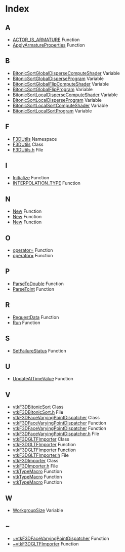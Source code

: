 # Index

## A

* [ACTOR\_IS\_ARMATURE](classvtk_f3_d_importer.md#classvtk_f3_d_importer_1a6a7e67761cb0b562ceadf7903ec139b0) Function
* [ApplyArmatureProperties](classvtk_f3_d_g_l_t_f_importer.md#classvtk_f3_d_g_l_t_f_importer_1ac1919590316b268949ca15d94a47a007) Function

## B

* [BitonicSortGlobalDisperseComputeShader](classvtk_f3_d_bitonic_sort.md#classvtk_f3_d_bitonic_sort_1a1dfb8c628effca4a6b2762d8bb648165) Variable
* [BitonicSortGlobalDisperseProgram](classvtk_f3_d_bitonic_sort.md#classvtk_f3_d_bitonic_sort_1a4c706882661dea1dfba02acc6ed4243f) Variable
* [BitonicSortGlobalFlipComputeShader](classvtk_f3_d_bitonic_sort.md#classvtk_f3_d_bitonic_sort_1abbcc1e9d47039cbde17bbec65b77fa96) Variable
* [BitonicSortGlobalFlipProgram](classvtk_f3_d_bitonic_sort.md#classvtk_f3_d_bitonic_sort_1a7d75c37b62db8cb775cd8ec89cf67e1d) Variable
* [BitonicSortLocalDisperseComputeShader](classvtk_f3_d_bitonic_sort.md#classvtk_f3_d_bitonic_sort_1a6975baa1fe608ef25050ee6b6ee6c9fe) Variable
* [BitonicSortLocalDisperseProgram](classvtk_f3_d_bitonic_sort.md#classvtk_f3_d_bitonic_sort_1a54af59d1e701862c88b2077a58984104) Variable
* [BitonicSortLocalSortComputeShader](classvtk_f3_d_bitonic_sort.md#classvtk_f3_d_bitonic_sort_1a950bcfebc04e5d7696b1a9d6bd644ef1) Variable
* [BitonicSortLocalSortProgram](classvtk_f3_d_bitonic_sort.md#classvtk_f3_d_bitonic_sort_1a2c7d797dce74470b373306d5970ecf57) Variable

## F

* [F3DUtils](namespace_f3_d_utils.md) Namespace
* [F3DUtils](class_f3_d_utils.md) Class
* [F3DUtils.h](F3_d_utils_8h.md) File

## I

* [Initialize](classvtk_f3_d_bitonic_sort.md#classvtk_f3_d_bitonic_sort_1a16c2b14d63d94a27412b3edb0f4a89e8) Function
* [INTERPOLATION\_TYPE](classvtk_f3_d_face_varying_point_dispatcher.md#classvtk_f3_d_face_varying_point_dispatcher_1a71fff9c5f8f911a8acc521188a098aaf) Function

## N

* [New](classvtk_f3_d_g_l_t_f_importer.md#classvtk_f3_d_g_l_t_f_importer_1ab5e0294db7094b1fc1deef9ddb30e94f) Function
* [New](classvtk_f3_d_bitonic_sort.md#classvtk_f3_d_bitonic_sort_1aaf5c38b3d1026d6e513b280171798b13) Function
* [New](classvtk_f3_d_face_varying_point_dispatcher.md#classvtk_f3_d_face_varying_point_dispatcher_1a2c01bd1a69ac6e03ddac5069eb8d4166) Function

## O

* [operator=](classvtk_f3_d_g_l_t_f_importer.md#classvtk_f3_d_g_l_t_f_importer_1a9230390392a3e5df7ad258a4cdadd954) Function
* [operator=](classvtk_f3_d_face_varying_point_dispatcher.md#classvtk_f3_d_face_varying_point_dispatcher_1a42c19b9e10ddf1a1847f8a8ce6722c48) Function

## P

* [ParseToDouble](namespace_f3_d_utils.md#_f3_d_utils_8h_1a1f3f6d785aab63015203d8a2deb62df5) Function
* [ParseToInt](namespace_f3_d_utils.md#_f3_d_utils_8h_1aa80ae10ed644843e29f6929be254c33b) Function

## R

* [RequestData](classvtk_f3_d_face_varying_point_dispatcher.md#classvtk_f3_d_face_varying_point_dispatcher_1ace7ef1e416f2d4f6808df00d68ead236) Function
* [Run](classvtk_f3_d_bitonic_sort.md#classvtk_f3_d_bitonic_sort_1aab9ad18a9dc9dad0848d64a2e9b982d9) Function

## S

* [SetFailureStatus](classvtk_f3_d_importer.md#classvtk_f3_d_importer_1acd5c322fbe7f72589db10fc2fcfc8ea4) Function

## U

* [UpdateAtTimeValue](classvtk_f3_d_importer.md#classvtk_f3_d_importer_1afa7f0fc1608a37a57e9a2f21fcba400d) Function

## V

* [vtkF3DBitonicSort](classvtk_f3_d_bitonic_sort.md) Class
* [vtkF3DBitonicSort.h](vtk_f3_d_bitonic_sort_8h.md) File
* [vtkF3DFaceVaryingPointDispatcher](classvtk_f3_d_face_varying_point_dispatcher.md) Class
* [vtkF3DFaceVaryingPointDispatcher](classvtk_f3_d_face_varying_point_dispatcher.md#classvtk_f3_d_face_varying_point_dispatcher_1ac6c58598dd120e26d9f89e8cae1f47f8) Function
* [vtkF3DFaceVaryingPointDispatcher](classvtk_f3_d_face_varying_point_dispatcher.md#classvtk_f3_d_face_varying_point_dispatcher_1a3e661430576b8d1e4cd85e483454ed6f) Function
* [vtkF3DFaceVaryingPointDispatcher.h](vtk_f3_d_face_varying_point_dispatcher_8h.md) File
* [vtkF3DGLTFImporter](classvtk_f3_d_g_l_t_f_importer.md) Class
* [vtkF3DGLTFImporter](classvtk_f3_d_g_l_t_f_importer.md#classvtk_f3_d_g_l_t_f_importer_1a54e3b368c94cd53d998e366b972c8b64) Function
* [vtkF3DGLTFImporter](classvtk_f3_d_g_l_t_f_importer.md#classvtk_f3_d_g_l_t_f_importer_1a5fb734b17c0053c7d43c8f039a404441) Function
* [vtkF3DGLTFImporter.h](vtk_f3_d_g_l_t_f_importer_8h.md) File
* [vtkF3DImporter](classvtk_f3_d_importer.md) Class
* [vtkF3DImporter.h](vtk_f3_d_importer_8h.md) File
* [vtkTypeMacro](classvtk_f3_d_g_l_t_f_importer.md#classvtk_f3_d_g_l_t_f_importer_1aee9cf8a568f96d9a75b8b671939f5bf6) Function
* [vtkTypeMacro](classvtk_f3_d_bitonic_sort.md#classvtk_f3_d_bitonic_sort_1ac7d33117c6ed24db9e11a926fa6f0da7) Function
* [vtkTypeMacro](classvtk_f3_d_face_varying_point_dispatcher.md#classvtk_f3_d_face_varying_point_dispatcher_1a91d5a06042aa2ffe4e5659a762c94a06) Function

## W

* [WorkgroupSize](classvtk_f3_d_bitonic_sort.md#classvtk_f3_d_bitonic_sort_1a6ce3502d24445fed6df1c4cadbe274fe) Variable

## ~

* [~vtkF3DFaceVaryingPointDispatcher](classvtk_f3_d_face_varying_point_dispatcher.md#classvtk_f3_d_face_varying_point_dispatcher_1a2cec14ec93fc87d03e21823ab42e90a5) Function
* [~vtkF3DGLTFImporter](classvtk_f3_d_g_l_t_f_importer.md#classvtk_f3_d_g_l_t_f_importer_1a9430898ee2d26ca17ff98384fff8a5c2) Function